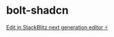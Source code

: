 # bolt-shadcn

[Edit in StackBlitz next generation editor ⚡️](https://stackblitz.com/~/github.com/oscell/bolt-shadcn)